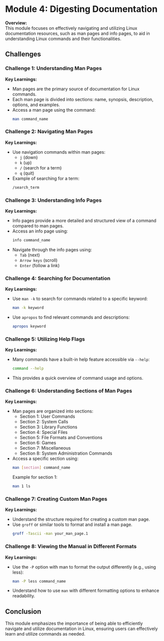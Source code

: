 
# Module 4: Digesting Documentation

**Overview:**  
This module focuses on effectively navigating and utilizing Linux documentation resources, such as man pages and info pages, to aid in understanding Linux commands and their functionalities.

## Challenges

### Challenge 1: Understanding Man Pages
**Key Learnings:**
- Man pages are the primary source of documentation for Linux commands.
- Each man page is divided into sections: name, synopsis, description, options, and examples.
- Access a man page using the command:
  ```bash
  man command_name
  ```

### Challenge 2: Navigating Man Pages
**Key Learnings:**
- Use navigation commands within man pages:
  - `j` (down)
  - `k` (up)
  - `/` (search for a term)
  - `q` (quit)
- Example of searching for a term:
  ```bash
  /search_term
  ```

### Challenge 3: Understanding Info Pages
**Key Learnings:**
- Info pages provide a more detailed and structured view of a command compared to man pages.
- Access an info page using:
  ```bash
  info command_name
  ```
- Navigate through the info pages using:
  - `Tab` (next)
  - `Arrow keys` (scroll)
  - `Enter` (follow a link)

### Challenge 4: Searching for Documentation
**Key Learnings:**
- Use `man -k` to search for commands related to a specific keyword:
  ```bash
  man -k keyword
  ```
- Use `apropos` to find relevant commands and descriptions:
  ```bash
  apropos keyword
  ```

### Challenge 5: Utilizing Help Flags
**Key Learnings:**
- Many commands have a built-in help feature accessible via `--help`:
  ```bash
  command --help
  ```
- This provides a quick overview of command usage and options.

### Challenge 6: Understanding Sections of Man Pages
**Key Learnings:**
- Man pages are organized into sections: 
  - Section 1: User Commands
  - Section 2: System Calls
  - Section 3: Library Functions
  - Section 4: Special Files
  - Section 5: File Formats and Conventions
  - Section 6: Games
  - Section 7: Miscellaneous
  - Section 8: System Administration Commands
- Access a specific section using:
  ```bash
  man [section] command_name
  ```
  Example for section 1:
  ```bash
  man 1 ls
  ```

### Challenge 7: Creating Custom Man Pages
**Key Learnings:**
- Understand the structure required for creating a custom man page.
- Use `groff` or similar tools to format and install a man page.
  ```bash
  groff -Tascii -man your_man_page.1
  ```

### Challenge 8: Viewing the Manual in Different Formats
**Key Learnings:**
- Use the `-P` option with man to format the output differently (e.g., using less):
  ```bash
  man -P less command_name
  ```
- Understand how to use `man` with different formatting options to enhance readability.

## Conclusion
This module emphasizes the importance of being able to efficiently navigate and utilize documentation in Linux, ensuring users can effectively learn and utilize commands as needed.
